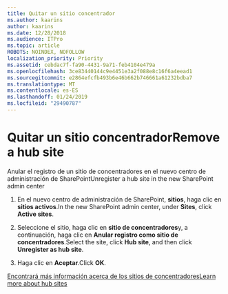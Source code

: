 ```yaml
---
title: Quitar un sitio concentrador
ms.author: kaarins
author: kaarins
ms.date: 12/28/2018
ms.audience: ITPro
ms.topic: article
ROBOTS: NOINDEX, NOFOLLOW
localization_priority: Priority
ms.assetid: cebdac7f-fa90-4431-9a71-feb4104e479a
ms.openlocfilehash: 3ce83440144c9e4451e3a2f088e8c16f6a4eead1
ms.sourcegitcommit: e2864efcfb493b6e46b662b746661a61232bdba7
ms.translationtype: MT
ms.contentlocale: es-ES
ms.lasthandoff: 01/24/2019
ms.locfileid: "29490787"
---
```

# <a name="remove-a-hub-site"></a><span data-ttu-id="e01ab-102">Quitar un sitio concentrador</span><span class="sxs-lookup"><span data-stu-id="e01ab-102">Remove a hub site</span></span>

<span data-ttu-id="e01ab-103">Anular el registro de un sitio de concentradores en el nuevo centro de administración de SharePoint</span><span class="sxs-lookup"><span data-stu-id="e01ab-103">Unregister a hub site in the new SharePoint admin center</span></span>
  
1. <span data-ttu-id="e01ab-104">En el nuevo centro de administración de SharePoint, **sitios**, haga clic en **sitios activos**.</span><span class="sxs-lookup"><span data-stu-id="e01ab-104">In the new SharePoint admin center, under **Sites**, click **Active sites**.</span></span> 
    
2. <span data-ttu-id="e01ab-105">Seleccione el sitio, haga clic en **sitio de concentradores**y, a continuación, haga clic en **Anular registro como sitio de concentradores**.</span><span class="sxs-lookup"><span data-stu-id="e01ab-105">Select the site, click **Hub site**, and then click **Unregister as hub site**.</span></span> 
    
3. <span data-ttu-id="e01ab-106">Haga clic en **Aceptar**.</span><span class="sxs-lookup"><span data-stu-id="e01ab-106">Click **OK**.</span></span> 
    
[<span data-ttu-id="e01ab-107">Encontrará más información acerca de los sitios de concentradores</span><span class="sxs-lookup"><span data-stu-id="e01ab-107">Learn more about hub sites</span></span>](https://support.office.com/en-us/article/what-is-a-sharepoint-hub-site-fe26ae84-14b7-45b6-a6d1-948b3966427f?ui=en-US&amp;rs=en-US&amp;ad=US)
  

